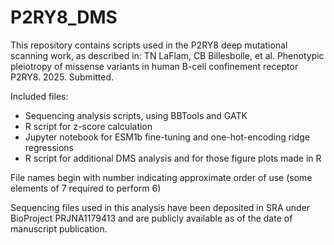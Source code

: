 # P2RY8_DMS

This repository contains scripts used in the P2RY8 deep mutational scanning work, as described in:
TN LaFlam, CB Billesbolle, et al. Phenotypic pleiotropy of missense variants in human B-cell confinement receptor P2RY8. 2025. Submitted. 

Included files: 
- Sequencing analysis scripts, using BBTools and GATK 
- R script for z-score calculation
- Jupyter notebook for ESM1b fine-tuning and one-hot-encoding ridge regressions
- R script for additional DMS analysis and for those figure plots made in R 

File names begin with number indicating approximate order of use (some elements of 7 required to perform 6)

Sequencing files used in this analysis have been deposited in SRA under BioProject PRJNA1179413 and are publicly available as of the date of manuscript publication. 
